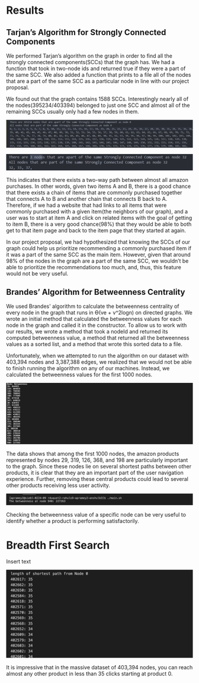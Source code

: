 # Results

## Tarjan’s Algorithm for Strongly Connected Components

We performed Tarjan’s algorithm on the graph in order to find all the strongly connected components(SCCs) that the graph has. We had a function that took in two-node ids and returned true if they were a part of the same SCC. We also added a function that prints to a file all of the nodes that are a part of the same SCC as a particular node in line with our project proposal.  

We found out that the graph contains 1588 SCCs. Interestingly nearly all of the nodes(395234/403394) belonged to just one SCC and almost all of the remaining SCCs usually only had a few nodes in them.

![scc0](images/scc0.png)


![scc0](images/scc1.png)

This indicates that there exists a two-way path between almost all amazon purchases. In other words, given two items A and B, there is a good chance that there exists a chain of items that are commonly purchased together that connects A to B and another chain that connects B back to A. Therefore, if we had a website that had links to all items that were commonly purchased with a given item(the neighbors of our graph), and a user was to start at item A and click on related items with the goal of getting to item B, there is a very good chance(98%) that they would be able to both get to that item page and back to the item page that they started at again. 

In our project proposal, we had hypothesized that knowing the SCCs of our graph could help us prioritize recommending a commonly purchased item if it was a part of the same SCC as the main item. However, given that around 98% of the nodes in the graph are a part of the same SCC, we wouldn’t be able to prioritize the recommendations too much, and, thus, this feature would not be very useful.

## Brandes’ Algorithm for Betweenness Centrality

We used Brandes' algorithm to calculate the betweenness centrality of every node in the graph that runs in ϴ(ve + v^2logn) on directed graphs.
We wrote an initial method that calculated the betweenness values for each node in the graph and called it in the constructor. To allow us to work with our results, we wrote a method that took a nodeId and returned its computed betweenness value, a method that returned all the betweenness values as a sorted list, and a method that wrote this sorted data to a file.

Unfortunately, when we attempted to run the algorithm on our dataset with 403,394 nodes and 3,387,388 edges, we realized that we would not be able to finish running the algorithm on any of our machines. Instead, we calculated the betweenness values for the first 1000 nodes.

![bc1](images/bc1.png)

The data shows that among the first 1000 nodes, the amazon products represented by nodes 29, 319, 126, 368, and 198 are particularly important to the graph. Since these nodes lie on several shortest paths between other products, it is clear that they are an important part of the user navigation experience. Further, removing these central products could lead to several other products receiving less user activity.

![bc2](images/bc2.png)

Checking the betweenness value of a specific node can be very useful to identify whether a product is performing satisfactorily.


# Breadth First Search

Insert text

![bfs0](images/bfs0.png)

It is impressive that in the massive dataset of 403,394 nodes, you can reach almost any other product in less than 35 clicks starting at product 0.
